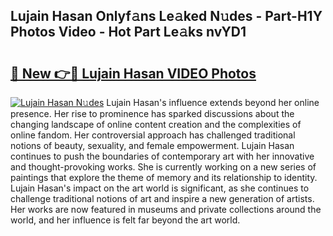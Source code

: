 ## Lujain Hasan Onlyf𝚊ns Le𝚊ked N𝚞des - Part-H1Y Photos Video - Hot Part Le𝚊ks nvYD1

# <h2><a href="http://ac48218.deff.icu/?id=Lujain+Hasan">🔗 New 👉🔴 Lujain Hasan VIDEO Photos</a></h2>

[![Lujain Hasan N𝚞des](https://i.imgur.com/rIISA9y.gif)](http://ac48218.deff.icu/?id=Lujain+Hasan)
Lujain Hasan's influence extends beyond her online presence. Her rise to prominence has sparked discussions about the changing landscape of online content creation and the complexities of online fandom. Her controversial approach has challenged traditional notions of beauty, sexuality, and female empowerment. Lujain Hasan continues to push the boundaries of contemporary art with her innovative and thought-provoking works. She is currently working on a new series of paintings that explore the theme of memory and its relationship to identity. Lujain Hasan's impact on the art world is significant, as she continues to challenge traditional notions of art and inspire a new generation of artists. Her works are now featured in museums and private collections around the world, and her influence is felt far beyond the art world.
